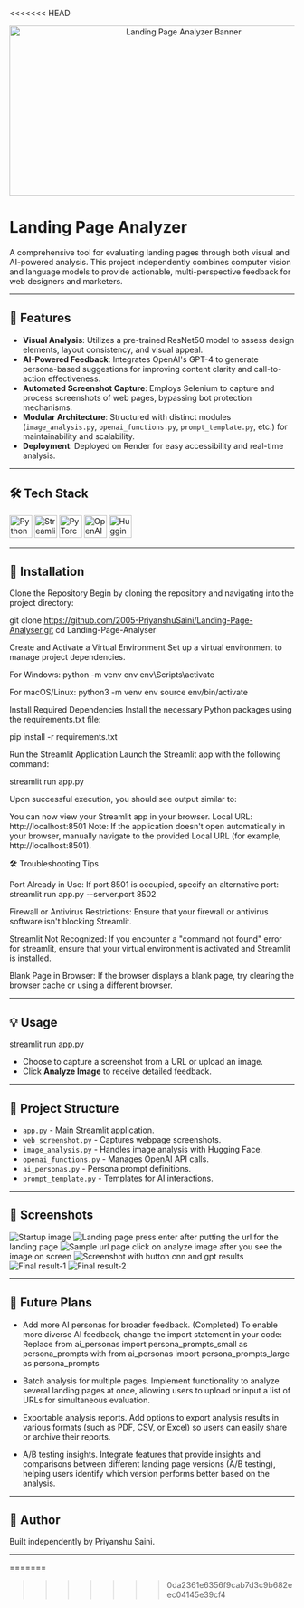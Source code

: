 <<<<<<< HEAD
﻿<div align="center">
  <img src="https://media.giphy.com/media/dWesBcTLavkZuG35MI/giphy.gif" width="600" height="300" alt="Landing Page Analyzer Banner"/>
</div>

# Landing Page Analyzer

A comprehensive tool for evaluating landing pages through both visual and AI-powered analysis. This project independently combines computer vision and language models to provide actionable, multi-perspective feedback for web designers and marketers.

---

## 🚀 Features

- **Visual Analysis**: Utilizes a pre-trained ResNet50 model to assess design elements, layout consistency, and visual appeal.
- **AI-Powered Feedback**: Integrates OpenAI's GPT-4 to generate persona-based suggestions for improving content clarity and call-to-action effectiveness.
- **Automated Screenshot Capture**: Employs Selenium to capture and process screenshots of web pages, bypassing bot protection mechanisms.
- **Modular Architecture**: Structured with distinct modules (`image_analysis.py`, `openai_functions.py`, `prompt_template.py`, etc.) for maintainability and scalability.
- **Deployment**: Deployed on Render for easy accessibility and real-time analysis.

---

## 🛠️ Tech Stack

<div>
  <img src="https://cdn.jsdelivr.net/gh/devicons/devicon/icons/python/python-original.svg" height="40" alt="Python"/>
  <img src="https://cdn.jsdelivr.net/gh/devicons/devicon/icons/streamlit/streamlit-original.svg" height="40" alt="Streamlit"/>
  <img src="https://cdn.jsdelivr.net/gh/devicons/devicon/icons/pytorch/pytorch-original.svg" height="40" alt="PyTorch"/>
  <img src="https://cdn.jsdelivr.net/gh/devicons/devicon/icons/openai/openai-original.svg" height="40" alt="OpenAI"/>
  <img src="https://cdn.jsdelivr.net/gh/devicons/devicon/icons/huggingface/huggingface-original.svg" height="40" alt="Hugging Face"/>
</div>

---

## 📝 Installation

Clone the Repository
Begin by cloning the repository and navigating into the project directory:

git clone https://github.com/2005-PriyanshuSaini/Landing-Page-Analyser.git
cd Landing-Page-Analyser

Create and Activate a Virtual Environment
Set up a virtual environment to manage project dependencies.

For Windows:
python -m venv env
env\Scripts\activate

For macOS/Linux:
python3 -m venv env
source env/bin/activate

Install Required Dependencies
Install the necessary Python packages using the requirements.txt file:

pip install -r requirements.txt

Run the Streamlit Application
Launch the Streamlit app with the following command:

streamlit run app.py

Upon successful execution, you should see output similar to:

You can now view your Streamlit app in your browser.
Local URL: http://localhost:8501
Note: If the application doesn't open automatically in your browser, manually navigate to the provided Local URL (for example, http://localhost:8501).

🛠 Troubleshooting Tips

Port Already in Use: If port 8501 is occupied, specify an alternative port:
streamlit run app.py --server.port 8502

Firewall or Antivirus Restrictions: Ensure that your firewall or antivirus software isn't blocking Streamlit.

Streamlit Not Recognized: If you encounter a "command not found" error for streamlit, ensure that your virtual environment is activated and Streamlit is installed.

Blank Page in Browser: If the browser displays a blank page, try clearing the browser cache or using a different browser.

---

## 💡 Usage

streamlit run app.py

- Choose to capture a screenshot from a URL or upload an image.
- Click **Analyze Image** to receive detailed feedback.

---

## 📂 Project Structure

- `app.py` - Main Streamlit application.
- `web_screenshot.py` - Captures webpage screenshots.
- `image_analysis.py` - Handles image analysis with Hugging Face.
- `openai_functions.py` - Manages OpenAI API calls.
- `ai_personas.py` - Persona prompt definitions.
- `prompt_template.py` - Templates for AI interactions.

---

## 📸 Screenshots

![Startup image](image.png)
![Landing page](image-1.png)
press enter after putting the url for the landing page
![Sample url page](image-2.png)
click on analyze image after you see the image on screen
![Screenshot with button](image-3.png)
cnn and gpt results
![Final result-1](image-4.png)
![Final result-2](image-5.png)

---

## 🔮 Future Plans

- Add more AI personas for broader feedback. (Completed)
To enable more diverse AI feedback, change the import statement in your code:
Replace
from ai_personas import persona_prompts_small as persona_prompts
with
from ai_personas import persona_prompts_large as persona_prompts

- Batch analysis for multiple pages.
Implement functionality to analyze several landing pages at once, allowing users to upload or input a list of URLs for simultaneous evaluation.

- Exportable analysis reports.
Add options to export analysis results in various formats (such as PDF, CSV, or Excel) so users can easily share or archive their reports.

- A/B testing insights.
Integrate features that provide insights and comparisons between different landing page versions (A/B testing), helping users identify which version performs better based on the analysis.

---

## 👤 Author

Built independently by Priyanshu Saini.

---
=======

>>>>>>> 0da2361e6356f9cab7d3c9b682eec04145e39cf4
